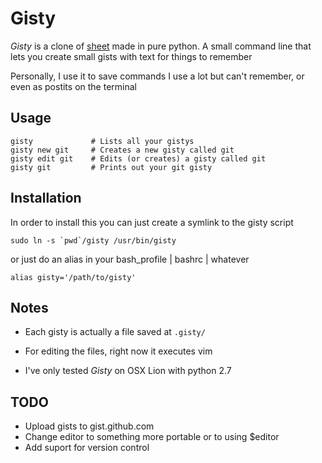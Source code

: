 # Gisty

*Gisty* is a clone of [sheet](https://github.com/oscardelben/sheet) made in pure python. A small command line that lets you create small gists with text for things to remember

Personally, I use it to save commands I use a lot but can't remember, or even as postits on the terminal

## Usage

```
gisty             # Lists all your gistys
gisty new git     # Creates a new gisty called git
gisty edit git    # Edits (or creates) a gisty called git
gisty git         # Prints out your git gisty
```
## Installation
In order to install this you can just create a symlink to the gisty script

```sudo ln -s `pwd`/gisty /usr/bin/gisty```

or just do an alias in your bash_profile | bashrc | whatever

```alias gisty='/path/to/gisty'```

## Notes
- Each gisty is actually a file saved at `.gisty/`

- For editing the files, right now it executes vim

- I've only tested *Gisty* on OSX Lion with python 2.7

## TODO
- Upload gists to gist.github.com
- Change editor to something more portable or to using $editor
- Add suport for version control
